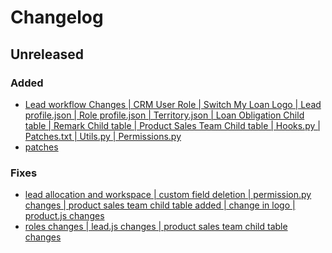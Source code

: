 # Changelog

## Unreleased

### Added

- [Lead workflow Changes | CRM User Role | Switch My Loan Logo | Lead profile.json | Role profile.json | Territory.json | Loan Obligation Child table | Remark Child table | Product Sales Team Child table | Hooks.py | Patches.txt | Utils.py | Permissions.py](https://gitlab.com/atri-tech/atri-maintainers/switch-my-loan/-/merge_requests/3)
- [patches](https://gitlab.com/atri-tech/atri-maintainers/switch-my-loan/-/merge_requests/1)

### Fixes

- [lead allocation and workspace | custom field deletion | permission.py changes | product sales team child table added | change in logo | product.js changes](https://gitlab.com/atri-tech/atri-maintainers/switch-my-loan/-/merge_requests/6)
- [roles changes | lead.js changes | product sales team child table changes](https://gitlab.com/atri-tech/atri-maintainers/switch-my-loan/-/merge_requests/7)
